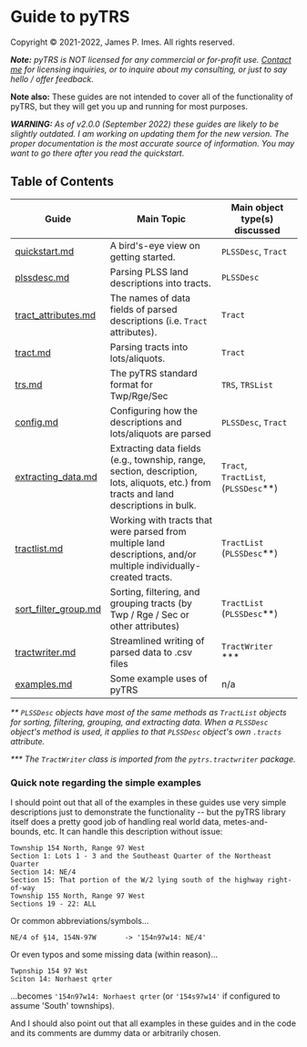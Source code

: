 # Guide to pyTRS
Copyright © 2021-2022, James P. Imes. All rights reserved.

*__Note:__ pyTRS is NOT licensed for any commercial or for-profit use. [Contact me](mailto:jamesimes@gmail.com) for licensing inquiries, or to inquire about my consulting, or just to say hello / offer feedback.*

__Note also:__ These guides are not intended to cover all of the functionality of pyTRS, but they will get you up and running for most purposes.

*__WARNING:__ As of v2.0.0 (September 2022) these guides are likely to be slightly outdated. I am working on updating them for the new version. The proper documentation is the most accurate source of information. You may want to go there after you read the quickstart.*


## Table of Contents

|Guide             | Main Topic                                                                                                                                | Main object<br>type(s) discussed                     |
|------------------|-------------------------------------------------------------------------------------------------------------------------------------------|----------------------|
| [quickstart.md](https://github.com/JamesPImes/pyTRS/blob/master/guides/guides/quickstart.md)     | A bird's-eye view on getting started.                                                                                                     | `PLSSDesc`, `Tract` |
| [plssdesc.md](https://github.com/JamesPImes/pyTRS/blob/master/guides/guides/plssdesc.md)       | Parsing PLSS land descriptions into tracts.                                                                                               | `PLSSDesc`       |
| [tract_attributes.md](https://github.com/JamesPImes/pyTRS/blob/master/guides/guides/tract_attributes.md) | The names of data fields of parsed descriptions (i.e. `Tract` <br> attributes).                                                           | `Tract` |
| [tract.md](https://github.com/JamesPImes/pyTRS/blob/master/guides/guides/tract.md)          | Parsing tracts into lots/aliquots.                                                                                                        | `Tract`          |
| [trs.md](https://github.com/JamesPImes/pyTRS/blob/master/guides/guides/trs.md)     | The pyTRS standard format for Twp/Rge/Sec                                                                                                 | `TRS`, `TRSList` |
| [config.md](https://github.com/JamesPImes/pyTRS/blob/master/guides/guides/config.md)    | Configuring how the descriptions and lots/aliquots are parsed                                                                             | `PLSSDesc`, `Tract` |
| [extracting_data.md](https://github.com/JamesPImes/pyTRS/blob/master/guides/guides/extracting_data.md) | Extracting data fields (e.g., township, range, section, description, <br>lots, aliquots, etc.) from tracts and land descriptions in bulk. | `Tract`, `TractList`, (`PLSSDesc`\*\*) |
| [tractlist.md](https://github.com/JamesPImes/pyTRS/blob/master/guides/guides/tractlist.md) | Working with tracts that were parsed from multiple land <br> descriptions, and/or multiple individually-created tracts.                   | `TractList` (`PLSSDesc`\*\*) |
| [sort_filter_group.md](https://github.com/JamesPImes/pyTRS/blob/master/guides/guides/sort_filter_group.md) | Sorting, filtering, and grouping tracts (by Twp / Rge / Sec or <br>other attributes)                                                      | `TractList` (`PLSSDesc`\*\*) | 
| [tractwriter.md](https://github.com/JamesPImes/pyTRS/blob/master/guides/guides/tractwriter.md) | Streamlined writing of parsed data to .csv files                                                                                          | `TractWriter` \*\*\* |
| [examples.md](https://github.com/JamesPImes/pyTRS/blob/master/guides/guides/examples.md) | Some example uses of pyTRS                                                                                                                | n/a |

*\*\* `PLSSDesc` objects have most of the same methods as `TractList` objects for sorting, filtering, grouping, and extracting data. When a `PLSSDesc` object's method is used, it applies to that `PLSSDesc` object's own `.tracts` attribute.*

*\*\*\* The `TractWriter` class is imported from the `pytrs.tractwriter` package.*


### Quick note regarding the simple examples

I should point out that all of the examples in these guides use very simple descriptions just to demonstrate the functionality -- but the pyTRS library itself does a pretty good job of handling real world data, metes-and-bounds, etc. It can handle this description without issue:
```
Township 154 North, Range 97 West
Section 1: Lots 1 - 3 and the Southeast Quarter of the Northeast Quarter
Section 14: NE/4
Section 15: That portion of the W/2 lying south of the highway right-of-way
Township 155 North, Range 97 West
Sections 19 - 22: ALL
```
Or common abbreviations/symbols...
```
NE/4 of §14, 154N-97W       -> '154n97w14: NE/4'
```
Or even typos and some missing data (within reason)...
```
Twpnship 154 97 Wst
Sciton 14: Norhaest qrter
```
...becomes `'154n97w14: Norhaest qrter` (or `'154s97w14'` if configured to assume 'South' townships).

And I should also point out that all examples in these guides and in the code and its comments are dummy data or arbitrarily chosen.
